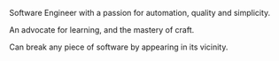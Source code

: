 Software Engineer with a passion for automation, quality and simplicity.

An advocate for learning, and the mastery of craft.

Can break any piece of software by appearing in its vicinity.
